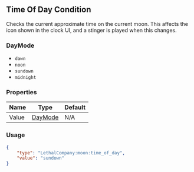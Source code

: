 ## Time Of Day Condition
Checks the current approximate time on the current moon. This affects the icon shown in the clock UI, and a stinger is played when this changes.

### DayMode
- `dawn`
- `noon`
- `sundown`
- `midnight`

### Properties
| Name | Type | Default |
|--------|-------|---------|
| Value | [DayMode](#daymode) | N/A |

### Usage
```json
{
    "type": "LethalCompany:moon:time_of_day",
    "value": "sundown"
}
```
